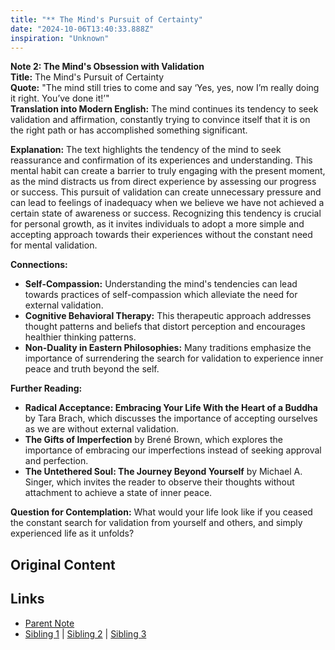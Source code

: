 ```yaml
---
title: "** The Mind's Pursuit of Certainty"
date: "2024-10-06T13:40:33.888Z"
inspiration: "Unknown"
---
```


  
**Note 2: The Mind's Obsession with Validation**  
**Title:** The Mind's Pursuit of Certainty  
**Quote:** "The mind still tries to come and say ‘Yes, yes, now I’m really doing it right. You’ve done it!’"  
**Translation into Modern English:** The mind continues its tendency to seek validation and affirmation, constantly trying to convince itself that it is on the right path or has accomplished something significant.  

**Explanation:** The text highlights the tendency of the mind to seek reassurance and confirmation of its experiences and understanding. This mental habit can create a barrier to truly engaging with the present moment, as the mind distracts us from direct experience by assessing our progress or success. This pursuit of validation can create unnecessary pressure and can lead to feelings of inadequacy when we believe we have not achieved a certain state of awareness or success. Recognizing this tendency is crucial for personal growth, as it invites individuals to adopt a more simple and accepting approach towards their experiences without the constant need for mental validation.  

**Connections:**  
- **Self-Compassion:** Understanding the mind's tendencies can lead towards practices of self-compassion which alleviate the need for external validation.  
- **Cognitive Behavioral Therapy:** This therapeutic approach addresses thought patterns and beliefs that distort perception and encourages healthier thinking patterns.  
- **Non-Duality in Eastern Philosophies:** Many traditions emphasize the importance of surrendering the search for validation to experience inner peace and truth beyond the self.  

**Further Reading:**  
- **Radical Acceptance: Embracing Your Life With the Heart of a Buddha** by Tara Brach, which discusses the importance of accepting ourselves as we are without external validation.  
- **The Gifts of Imperfection** by Brené Brown, which explores the importance of embracing our imperfections instead of seeking approval and perfection.  
- **The Untethered Soul: The Journey Beyond Yourself** by Michael A. Singer, which invites the reader to observe their thoughts without attachment to achieve a state of inner peace.  

**Question for Contemplation:** What would your life look like if you ceased the constant search for validation from yourself and others, and simply experienced life as it unfolds?  


## Original Content



## Links

- [Parent Note](/parent-note.md)
- [Sibling 1](/zettel1.md) | [Sibling 2](/zettel2.md) | [Sibling 3](/zettel3.md)
